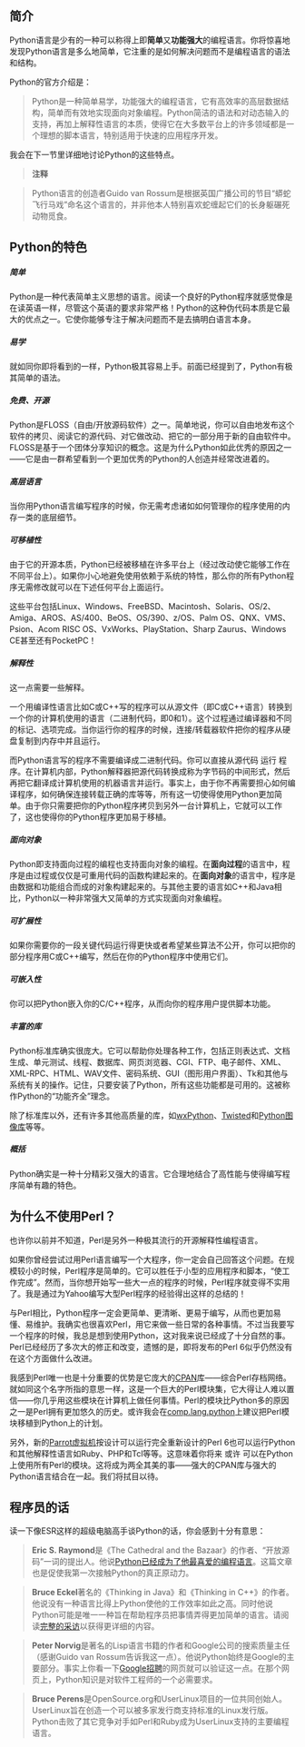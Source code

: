 ## 简介
Python语言是少有的一种可以称得上即**简单**又**功能强大**的编程语言。你将惊喜地发现Python语言是多么地简单，它注重的是如何解决问题而不是编程语言的语法和结构。

Python的官方介绍是：
> Python是一种简单易学，功能强大的编程语言，它有高效率的高层数据结构，简单而有效地实现面向对象编程。Python简洁的语法和对动态输入的支持，再加上解释性语言的本质，使得它在大多数平台上的许多领域都是一个理想的脚本语言，特别适用于快速的应用程序开发。

我会在下一节里详细地讨论Python的这些特点。


> **注释**

> Python语言的创造者Guido van Rossum是根据英国广播公司的节目“蟒蛇飞行马戏”命名这个语言的，并非他本人特别喜欢蛇缠起它们的长身躯碾死动物觅食。


## Python的特色

##### 简单
Python是一种代表简单主义思想的语言。阅读一个良好的Python程序就感觉像是在读英语一样，尽管这个英语的要求非常严格！Python的这种伪代码本质是它最大的优点之一。它使你能够专注于解决问题而不是去搞明白语言本身。

##### 易学
就如同你即将看到的一样，Python极其容易上手。前面已经提到了，Python有极其简单的语法。

##### 免费、开源
Python是FLOSS（自由/开放源码软件）之一。简单地说，你可以自由地发布这个软件的拷贝、阅读它的源代码、对它做改动、把它的一部分用于新的自由软件中。FLOSS是基于一个团体分享知识的概念。这是为什么Python如此优秀的原因之一——它是由一群希望看到一个更加优秀的Python的人创造并经常改进着的。

##### 高层语言
当你用Python语言编写程序的时候，你无需考虑诸如如何管理你的程序使用的内存一类的底层细节。

##### 可移植性
由于它的开源本质，Python已经被移植在许多平台上（经过改动使它能够工作在不同平台上）。如果你小心地避免使用依赖于系统的特性，那么你的所有Python程序无需修改就可以在下述任何平台上面运行。

这些平台包括Linux、Windows、FreeBSD、Macintosh、Solaris、OS/2、Amiga、AROS、AS/400、BeOS、OS/390、z/OS、Palm OS、QNX、VMS、Psion、Acom RISC OS、VxWorks、PlayStation、Sharp Zaurus、Windows CE甚至还有PocketPC！

##### 解释性
这一点需要一些解释。

一个用编译性语言比如C或C++写的程序可以从源文件（即C或C++语言）转换到一个你的计算机使用的语言（二进制代码，即0和1）。这个过程通过编译器和不同的标记、选项完成。当你运行你的程序的时候，连接/转载器软件把你的程序从硬盘复制到内存中并且运行。

而Python语言写的程序不需要编译成二进制代码。你可以直接从源代码 运行 程序。在计算机内部，Python解释器把源代码转换成称为字节码的中间形式，然后再把它翻译成计算机使用的机器语言并运行。事实上，由于你不再需要担心如何编译程序，如何确保连接转载正确的库等等，所有这一切使得使用Python更加简单。由于你只需要把你的Python程序拷贝到另外一台计算机上，它就可以工作了，这也使得你的Python程序更加易于移植。

##### 面向对象
Python即支持面向过程的编程也支持面向对象的编程。在**面向过程**的语言中，程序是由过程或仅仅是可重用代码的函数构建起来的。在**面向对象**的语言中，程序是由数据和功能组合而成的对象构建起来的。与其他主要的语言如C++和Java相比，Python以一种非常强大又简单的方式实现面向对象编程。

##### 可扩展性
如果你需要你的一段关键代码运行得更快或者希望某些算法不公开，你可以把你的部分程序用C或C++编写，然后在你的Python程序中使用它们。

##### 可嵌入性
你可以把Python嵌入你的C/C++程序，从而向你的程序用户提供脚本功能。

##### 丰富的库
Python标准库确实很庞大。它可以帮助你处理各种工作，包括正则表达式、文档生成、单元测试、线程、数据库、网页浏览器、CGI、FTP、电子邮件、XML、XML-RPC、HTML、WAV文件、密码系统、GUI（图形用户界面）、Tk和其他与系统有关的操作。记住，只要安装了Python，所有这些功能都是可用的。这被称作Python的“功能齐全”理念。

除了标准库以外，还有许多其他高质量的库，如[wxPython][ref_wxPython]、[Twisted][ref_Twisted]和[Python图像库][ref_Python图像库]等等。

##### 概括
Python确实是一种十分精彩又强大的语言。它合理地结合了高性能与使得编写程序简单有趣的特色。

## 为什么不使用Perl？
也许你以前并不知道，Perl是另外一种极其流行的开源解释性编程语言。

如果你曾经尝试过用Perl语言编写一个大程序，你一定会自己回答这个问题。在规模较小的时候，Perl程序是简单的。它可以胜任于小型的应用程序和脚本，“使工作完成”。然而，当你想开始写一些大一点的程序的时候，Perl程序就变得不实用了。我是通过为Yahoo编写大型Perl程序的经验得出这样的总结的！

与Perl相比，Python程序一定会更简单、更清晰、更易于编写，从而也更加易懂、易维护。我确实也很喜欢Perl，用它来做一些日常的各种事情。不过当我要写一个程序的时候，我总是想到使用Python，这对我来说已经成了十分自然的事。Perl已经经历了多次大的修正和改变，遗憾的是，即将发布的Perl 6似乎仍然没有在这个方面做什么改进。

我感到Perl唯一也是十分重要的优势是它庞大的[CPAN][ref_CPAN]库——综合Perl存档网络。就如同这个名字所指的意思一样，这是一个巨大的Perl模块集，它大得让人难以置信——你几乎用这些模块在计算机上做任何事情。Perl的模块比Python多的原因之一是Perl拥有更加悠久的历史。或许我会在[comp.lang.python][ref_CLP]上建议把Perl模块移植到Python上的计划。

另外，新的[Parrot虚拟机][ref_Parrot]按设计可以运行完全重新设计的Perl 6也可以运行Python和其他解释性语言如Ruby、PHP和Tcl等等。这意味着你将来 或许 可以在Python上使用所有Perl的模块。这将成为两全其美的事——强大的CPAN库与强大的Python语言结合在一起。我们将拭目以待。

## 程序员的话
读一下像ESR这样的超级电脑高手谈Python的话，你会感到十分有意思：
> **Eric S. Raymond**是《The Cathedral and the Bazaar》的作者、“开放源码”一词的提出人。他说[Python已经成为了他最喜爱的编程语言][ref_favorite]。这篇文章也是促使我第一次接触Python的真正原动力。

<!-- -->
> **Bruce Eckel**著名的《Thinking in Java》和《Thinking in C++》的作者。他说没有一种语言比得上Python使他的工作效率如此之高。同时他说Python可能是唯一一种旨在帮助程序员把事情弄得更加简单的语言。请阅读[完整的采访][ref_views]以获得更详细的内容。

<!-- -->
> **Peter Norvig**是著名的Lisp语言书籍的作者和Google公司的搜索质量主任（感谢Guido van Rossum告诉我这一点）。他说Python始终是Google的主要部分。事实上你看一下[Google招聘][ref_GoogleJob]的网页就可以验证这一点。在那个网页上，Python知识是对软件工程师的一个必需要求。

<!-- -->
> **Bruce Perens**是OpenSource.org和UserLinux项目的一位共同创始人。UserLinux旨在创造一个可以被多家发行商支持标准的Linux发行版。Python击败了其它竞争对手如Perl和Ruby成为UserLinux支持的主要编程语言。

[ref_wxPython]: http://www.wxpython.org/
[ref_Twisted]: http://www.twistedmatrix.com/products/twisted
[ref_Python图像库]: http://www.pythonware.com/products/pil/index.htm
[ref_CPAN]: http://cpan.perl.org/
[ref_CLP]: https://groups.google.com/groups?q=comp.lang.python
[ref_Parrot]: http://www.parrot.org/
[ref_favorite]: http://www.linuxjournal.com/article/3882
[ref_views]: http://www.artima.com/inv/aboutme.html
[ref_GoogleJob]: http://www.google.com/about/jobs/
